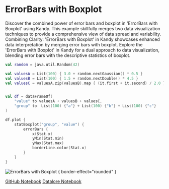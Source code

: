# ErrorBars with Boxplot

<web-summary>
Discover the combined power of error bars and boxplot in 'ErrorBars with Boxplot' using Kandy.
This example skillfully merges two data visualization techniques to provide a comprehensive view of data spread and variability.
</web-summary>

<card-summary>
Combining Clarity: 'ErrorBars with Boxplot' in Kandy showcases enhanced data interpretation by merging error bars with boxplot.
</card-summary>

<link-summary>
Explore the 'ErrorBars with Boxplot' in Kandy for a dual approach to data visualization,
blending error bars with the descriptive statistics of boxplot.
</link-summary>


<!---IMPORT org.jetbrains.kotlinx.kandy.letsplot.samples.ErrorBars-->

<!---FUN error_bars_with_boxplot-->

```kotlin
val random = java.util.Random(42)

val valuesA = List(100) { 3.0 + random.nextGaussian() * 0.5 }
val valuesB = List(100) { 1.5 + random.nextDouble() * 4.5 }
val valuesC = valuesA.zip(valuesB).map { (it.first + it.second) / 2.0 }


val df = dataFrameOf(
    "value" to valuesA + valuesB + valuesC,
    "group" to  List(100) {"a"} + List(100) {"b"} + List(100) {"c"}
)

df.plot {
    statBoxplot("group", "value") {
        errorBars {
            x(Stat.x)
            yMin(Stat.min)
            yMax(Stat.max)
            borderLine.color(Stat.x)
        }
    }
}
```

<!---END-->

![ErrorBars with Boxplot](error_bars_with_boxplot.png) { border-effect="rounded" }

<seealso style="cards">
       <category ref="example-ktnb">
           <a href="https://github.com/Kotlin/kandy/blob/main/examples/notebooks/lets-plot/samples/errorBars/error_bars_with_boxplot.ipynb" summary="View the notebook on our GitHub repository">GitHub Notebook</a>
           <a href="https://datalore.jetbrains.com/report/static/KQKedA4jDrKu63O53gEN0z/NFGYJFW8oMlsu5aROAxRGq" summary="Experiment with this example on Datalore">Datalore Notebook</a>
       </category>
</seealso>
